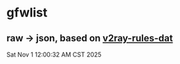 # gfwlist
## raw -> json, based on [v2ray-rules-dat](https://github.com/Loyalsoldier/v2ray-rules-dat)
Sat Nov  1 12:00:32 AM CST 2025

